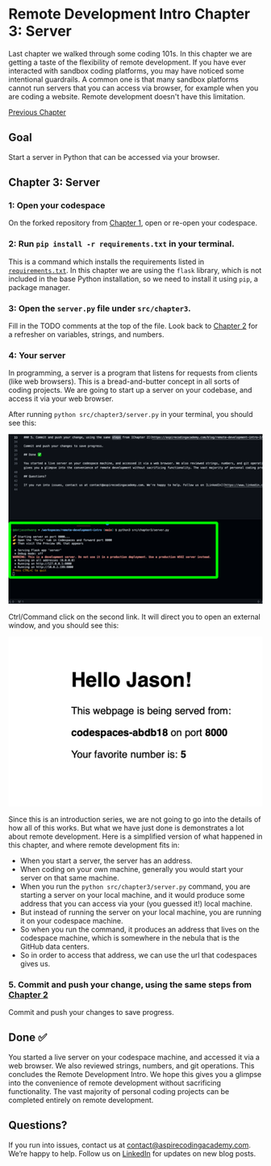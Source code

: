 # Remote Development Intro Chapter 3: Server

Last chapter we walked through some coding 101s. In this chapter we are getting a taste of the flexibility of remote development. If you have ever interacted with sandbox coding platforms, you may have noticed some intentional guardrails. A common one is that many sandbox platforms cannot run servers that you can access via browser, for example when you are coding a website. Remote development doesn't have this limitation.

[Previous Chapter](https://aspirecodingacademy.com/blog/remote-development-intro-2/)

## Goal

Start a server in Python that can be accessed via your browser.

## Chapter 3: Server

### 1: Open your codespace

On the forked repository from [Chapter 1](https://aspirecodingacademy.com/blog/remote-development-intro-1/), open or re-open your codespace.

### 2: Run `pip install -r requirements.txt` in your terminal.

This is a command which installs the requirements listed in [`requirements.txt`](/requirements.txt). In this chapter we are using the `flask` library, which is not included in the base Python installation, so we need to install it using `pip`, a package manager.

### 3: Open the `server.py` file under `src/chapter3`.

Fill in the TODO comments at the top of the file. Look back to [Chapter 2](https://aspirecodingacademy.com/blog/remote-development-intro-2/) for a refresher on variables, strings, and numbers.

### 4: Your server

In programming, a server is a program that listens for requests from clients (like web browsers). This is a bread-and-butter concept in all sorts of coding projects. We are going to start up a server on your codebase, and access it via your web browser.

After running `python src/chapter3/server.py` in your terminal, you should see this:

![1](./assets/screenshots/1.png)

Ctrl/Command click on the second link. It will direct you to open an external window, and you should see this:

![2](./assets/screenshots/2.png)

Since this is an introduction series, we are not going to go into the details of how all of this works. But what we have just done is demonstrates a lot about remote development. Here is a simplified version of what happened in this chapter, and where remote development fits in:

-   When you start a server, the server has an address.
-   When coding on your own machine, generally you would start your server on that same machine.
-   When you run the `python src/chapter3/server.py` command, you are starting a server on your local machine, and it would produce some address that you can access via your (you guessed it!) local machine.
-   But instead of running the server on your local machine, you are running it on your codespace machine.
-   So when you run the command, it produces an address that lives on the codespace machine, which is somewhere in the nebula that is the GitHub data centers.
-   So in order to access that address, we can use the url that codespaces gives us.

### 5. Commit and push your change, using the same steps from [Chapter 2](https://aspirecodingacademy.com/blog/remote-development-intro-2/)

Commit and push your changes to save progress.

## Done ✅

You started a live server on your codespace machine, and accessed it via a web browser. We also reviewed strings, numbers, and git operations. This concludes the Remote Development Intro. We hope this gives you a glimpse into the convenience of remote development without sacrificing functionality. The vast majority of personal coding projects can be completed entirely on remote development.

## Questions?

If you run into issues, contact us at contact@aspirecodingacademy.com. We’re happy to help. Follow us on [LinkedIn](https://www.linkedin.com/company/aspire-coding-academy/) for updates on new blog posts.

